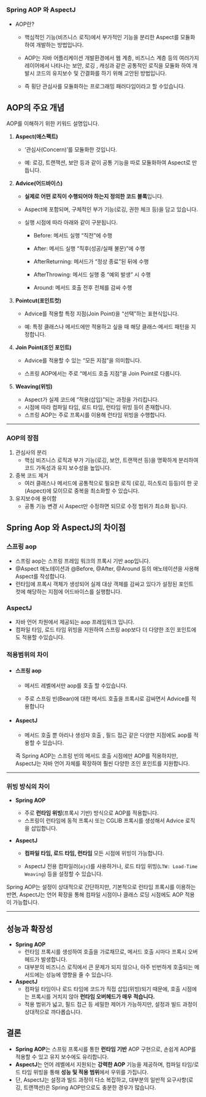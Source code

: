 ### Spring AOP 와 AspectJ

- AOP란?

  - 핵심적인 기능(비즈니스 로직)에서 부가적인 기능을 분리한 Aspect를 모듈화하여 개발하는 방법입니다.

  - AOP는 자바 어플리케이션 개발환경에서 웹 계층, 비즈니스 계층 등의 여러가지 레이어에서 나타나는 보안, 로깅 , 캐싱과 같은 공통적인 로직을 모듈화 하여 개발시 코드의 유지보수 및 간결화를 하기 위해 고안된 방법입니다.

  - 즉 횡단 관심사를 모듈화하는 프로그래밍 패러다임이라고 할 수있습니다.

    

## AOP의 주요 개념

AOP를 이해하기 위한 키워드 설명입니다.

1. **Aspect(애스펙트)**

   - ‘관심사(Concern)’를 모듈화한 것입니다.

   - 예: 로깅, 트랜잭션, 보안 등과 같이 공통 기능을 따로 모듈화하여 Aspect로 만듭니다.

     

2. **Advice(어드바이스)**

   - **실제로 어떤 로직이 수행되어야 하는지 정의한 코드 블록**입니다.

   - Aspect에 포함되며, 구체적인 부가 기능(로깅, 권한 체크 등)을 담고 있습니다.

   - 실행 시점에 따라 아래와 같이 구분됩니다.

     - Before: 메서드 실행 “직전”에 수행

     - After: 메서드 실행 “직후(성공/실패 불문)”에 수행

     - AfterReturning: 메서드가 “정상 종료”된 뒤에 수행

     - AfterThrowing: 메서드 실행 중 “예외 발생” 시 수행

     - Around: 메서드 호출 전후 전체를 감싸 수행

       

3. **Pointcut(포인트컷)**

   - Advice를 적용할 특정 지점(Join Point)을 “선택”하는 표현식입니다.

   - 예: 특정 클래스나 메서드에만 적용하고 싶을 때 해당 클래스·메서드 패턴을 지정합니다.

     

4. **Join Point(조인 포인트)**

   - Advice를 적용할 수 있는 “모든 지점”을 의미합니다.

   - 스프링 AOP에서는 주로 “메서드 호출 지점”을 Join Point로 다룹니다.

     

5. **Weaving(위빙)**

   - Aspect가 실제 코드에 “적용(삽입)”되는 과정을 가리킵니다.
   - 시점에 따라 컴파일 타임, 로드 타임, 런타임 위빙 등이 존재합니다.
   - 스프링 AOP는 주로 프록시를 이용해 런타임 위빙을 수행합니다.

---



### AOP의 장점

1. 관심사의 분리
   - 핵심 비즈니스 로직과 부가 기능(로깅, 보안, 트랜잭션 등)을 명확하게 분리하여 코드 가독성과 유지 보수성을 높입니다.
2. 중복 코드 제거
   - 여러 클래스나 메서드에 공통적으로 필요한 로직 (로깅, 히스토리 등등)이 한 곳(Aspect)에 모이므로 중복을 최소화할 수 있습니다.
3. 유지보수에 용이함
   - 공통 기능 변경 시 Aspect만 수정하면 되므로 수정 범위가 최소화 됩니다.



## Spring Aop 와  AspectJ의 차이점

### 스프링 aop

- 스프링 aop는 스프링 프레임 워크의 프록시 기반 aop입니다.
- @Aspect 애노테이션과 @Before, @After, @Around 등의 애노테이션을 사용해 Aspect를 작성합니다.
- 런타임에 프록시 객체가 생성되어 실제 대상 객체를 감싸고 있다가 설정된 포인트 컷에 해당하는 지점에 어드바이스를 실행합니다.

### AspectJ

- 자바 언어 차원에서 제공되는 aop 프레임워크 입니다.
- 컴파일 타임, 로드 타임 위빙을 지원하여 스프링 aop보다 더 다양한 조인 포인트에도 적용할 수있습니다.



### 적용범위의 차이

- #### 스프링 aop 

  - 메서드 레벨에서만 aop를 호출 할 수있습니다.

  - 주로 스프링 빈(Bean)에 대한 메서드 호출을 프록시로 감싸면서 Advice를 적용합니다

- #### AspectJ

  - 메서드 호출 뿐 아리나 생성자 호출 , 필드 접근 같은 다양한 지점에도 aop를 적용할 수 있습니다.

    

  즉 Spring AOP는 스프링 빈의 메서드 호출 시점에만 AOP를 적용하지만, AspectJ는 자바 언어 자체를 확장하여 훨씬 다양한 조인 포인트를 지원합니다.

---



### 위빙 방식의 차이

- **Spring AOP**
  - 주로 **런타임 위빙**(프록시 기반) 방식으로 AOP를 적용합니다.
  - 스프링이 런타임에 동적 프록시 또는 CGLIB 프록시를 생성해서 Advice 로직을 삽입합니다.

- **AspectJ**

  - **컴파일 타임, 로드 타임, 런타임** 모든 시점에 위빙이 가능합니다.

  - AspectJ 전용 컴파일러(`ajc`)를 사용하거나, 로드 타임 위빙(`LTW: Load-Time Weaving`) 등을 설정할 수 있습니다.

Spring AOP는 설정이 상대적으로 간단하지만, 기본적으로 런타임 프록시를 이용하는 반면, AspectJ는 언어 확장을 통해 컴파일 시점이나 클래스 로딩 시점에도 AOP 적용이 가능합니다.

---

## 성능과 확장성

- **Spring AOP**
  - 런타임 프록시를 생성하여 호출을 가로채므로, 메서드 호출 시마다 프록시 오버헤드가 발생합니다.
  - 대부분의 비즈니스 로직에서 큰 문제가 되지 않으나, 아주 빈번하게 호출되는 메서드에는 성능에 영향을 줄 수 있습니다.
- **AspectJ**
  - 컴파일 타임이나 로드 타임에 코드가 직접 삽입(위빙)되기 때문에, 호출 시점에는 프록시를 거치지 않아 **런타임 오버헤드가 매우 적습니다.**
  - 적용 범위가 넓고, 필드 접근 등 세밀한 제어가 가능하지만, 설정과 빌드 과정이 상대적으로 까다롭습니다.



## 결론

- **Spring AOP**는 스프링 프록시를 통한 **런타임 기반** AOP 구현으로, 손쉽게 AOP를 적용할 수 있고 유지 보수에도 유리합니다.
- **AspectJ**는 언어 레벨에서 지원되는 **강력한 AOP** 기능을 제공하며, 컴파일 타임/로드 타임 위빙을 통해 **성능 및 적용 범위**에서 우위를 가집니다.
- 단, AspectJ는 설정과 빌드 과정이 다소 복잡하고, 대부분의 일반적 요구사항(로깅, 트랜잭션)은 Spring AOP만으로도 충분한 경우가 많습니다.

> 

